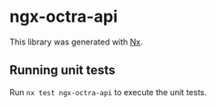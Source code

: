 # ngx-octra-api

This library was generated with [Nx](https://nx.dev).

## Running unit tests

Run `nx test ngx-octra-api` to execute the unit tests.
